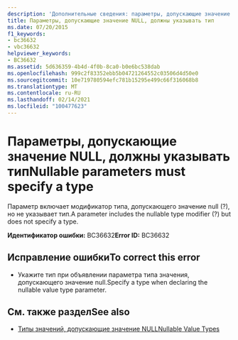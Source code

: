 ```yaml
---
description: 'Дополнительные сведения: параметры, допускающие значение null, должны указывать тип'
title: Параметры, допускающие значение NULL, должны указывать тип
ms.date: 07/20/2015
f1_keywords:
- bc36632
- vbc36632
helpviewer_keywords:
- BC36632
ms.assetid: 5d636359-4b4d-4f0b-8ca0-b0e6bc538dab
ms.openlocfilehash: 999c2f83352ebb5b04721264552c03506d4d50e0
ms.sourcegitcommit: 10e719780594efc781b15295e499c66f316068b8
ms.translationtype: MT
ms.contentlocale: ru-RU
ms.lasthandoff: 02/14/2021
ms.locfileid: "100477623"
---
```

# <a name="nullable-parameters-must-specify-a-type"></a><span data-ttu-id="0526b-103">Параметры, допускающие значение NULL, должны указывать тип</span><span class="sxs-lookup"><span data-stu-id="0526b-103">Nullable parameters must specify a type</span></span>

<span data-ttu-id="0526b-104">Параметр включает модификатор типа, допускающего значение null (?), но не указывает тип.</span><span class="sxs-lookup"><span data-stu-id="0526b-104">A parameter includes the nullable type modifier (?) but does not specify a type.</span></span>  
  
 <span data-ttu-id="0526b-105">**Идентификатор ошибки:** BC36632</span><span class="sxs-lookup"><span data-stu-id="0526b-105">**Error ID:** BC36632</span></span>  
  
## <a name="to-correct-this-error"></a><span data-ttu-id="0526b-106">Исправление ошибки</span><span class="sxs-lookup"><span data-stu-id="0526b-106">To correct this error</span></span>  
  
- <span data-ttu-id="0526b-107">Укажите тип при объявлении параметра типа значения, допускающего значение null.</span><span class="sxs-lookup"><span data-stu-id="0526b-107">Specify a type when declaring the nullable value type parameter.</span></span>  
  
## <a name="see-also"></a><span data-ttu-id="0526b-108">См. также раздел</span><span class="sxs-lookup"><span data-stu-id="0526b-108">See also</span></span>

- [<span data-ttu-id="0526b-109">Типы значений, допускающие значение NULL</span><span class="sxs-lookup"><span data-stu-id="0526b-109">Nullable Value Types</span></span>](../programming-guide/language-features/data-types/nullable-value-types.md)
